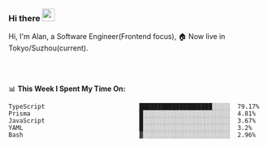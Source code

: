 ### Hi there <img src="https://media.giphy.com/media/hvRJCLFzcasrR4ia7z/giphy.gif" width="25px">

<!-- ![visitors](https://visitor-badge.glitch.me/badge?page_id=dislfyer.dislfyer) -->

Hi, I'm Alan, a Software Engineer(Frontend focus), 🏠 Now live in Tokyo/Suzhou(current).

<br/>
<br/>

📊 **This Week I Spent My Time On:**


<!--START_SECTION:waka-->

```text
TypeScript                          ████████████████████░░░░░  79.17%
Prisma                              █░░░░░░░░░░░░░░░░░░░░░░░░  4.81%
JavaScript                          █░░░░░░░░░░░░░░░░░░░░░░░░  3.67%
YAML                                █░░░░░░░░░░░░░░░░░░░░░░░░  3.2%
Bash                                ▓░░░░░░░░░░░░░░░░░░░░░░░░  2.96%
```

<!--END_SECTION:waka-->

<!--
**About Me:**
 -->
